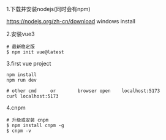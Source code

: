 1.下载并安装nodejs(同时会有npm)

https://nodejs.org/zh-cn/download                  windows install

2.安装vue3

```
# 最新稳定版
$ npm init vue@latest
```

3.first vue project

```
npm install
npm run dev

# other cmd     or        browser open    localhost:5173
curl localhost:5173
```

4.cnpm

```
# 升级或安装 cnpm
$ npm install cnpm -g
$ cnpm -v
```

